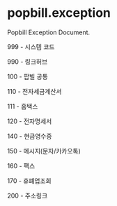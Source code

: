 # popbill.exception
Popbill Exception Document.

999 - 시스템 코드

990 - 링크허브 

100 - 팝빌 공통

110 - 전자세금계산서

111 - 홈택스

120 - 전자명세서

140 - 현금영수증

150 - 메시지(문자/카카오톡)

160 - 팩스

170 - 휴폐업조회

200 - 주소링크

